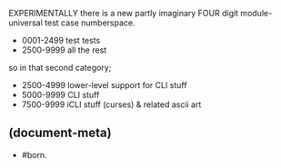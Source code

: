 EXPERIMENTALLY there is a new partly imaginary FOUR digit module-universal
test case numberspace.

  - 0001-2499  test tests
  - 2500-9999  all the rest

so in that second category;

  - 2500-4999  lower-level support for CLI stuff
  - 5000-9999  CLI stuff
  - 7500-9999  iCLI stuff (curses) & related ascii art


## (document-meta)

  - #born.
